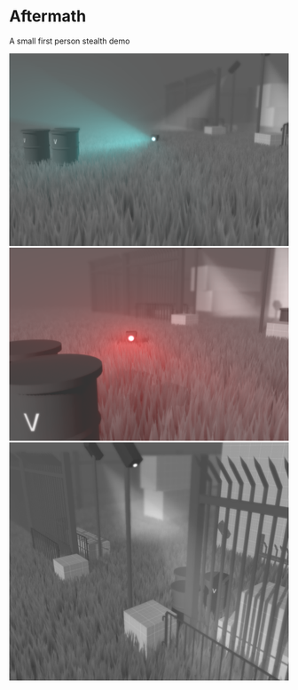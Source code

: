 # Aftermath

A small first person stealth demo

![Alt text](images/screens/0.png?raw=true "Title")
![Alt text](images/screens/1.png?raw=true "Title")
![Alt text](images/screens/2.png?raw=true "Title")
